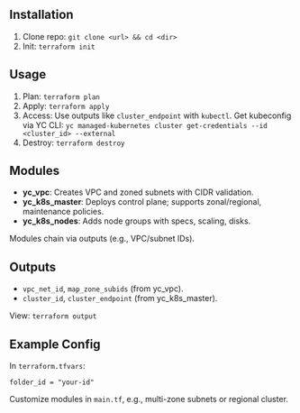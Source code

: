 ## Installation

1. Clone repo: `git clone <url> && cd <dir>`
2. Init: `terraform init`

## Usage

1. Plan: `terraform plan`
2. Apply: `terraform apply`
3. Access: Use outputs like `cluster_endpoint` with `kubectl`. Get kubeconfig via YC CLI: `yc managed-kubernetes cluster get-credentials --id <cluster_id> --external`
4. Destroy: `terraform destroy`

## Modules

- **yc_vpc**: Creates VPC and zoned subnets with CIDR validation.
- **yc_k8s_master**: Deploys control plane; supports zonal/regional, maintenance policies.
- **yc_k8s_nodes**: Adds node groups with specs, scaling, disks.

Modules chain via outputs (e.g., VPC/subnet IDs).

## Outputs

- `vpc_net_id`, `map_zone_subids` (from yc_vpc).
- `cluster_id`, `cluster_endpoint` (from yc_k8s_master).

View: `terraform output`

## Example Config

In `terraform.tfvars`:
```
folder_id = "your-id"
```
Customize modules in `main.tf`, e.g., multi-zone subnets or regional cluster.